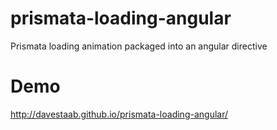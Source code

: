 prismata-loading-angular
========================

Prismata loading animation packaged into an angular directive

# Demo
http://davestaab.github.io/prismata-loading-angular/

